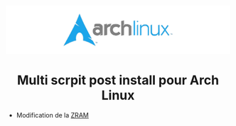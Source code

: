 <img src="./logo.png" />

<h1 align="center">Multi scrpit post install pour Arch Linux</h1>

- Modification de la [ZRAM](https://github.com/aaaaaaantoine/archlinux-conf/blob/main/zram.sh)
